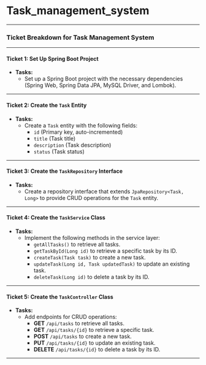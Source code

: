 # Task_management_system


---

### **Ticket Breakdown for Task Management System**

---

#### **Ticket 1: Set Up Spring Boot Project**

- **Tasks:**
  - Set up a Spring Boot project with the necessary dependencies (Spring Web, Spring Data JPA, MySQL Driver, and Lombok).
 ---

#### **Ticket 2: Create the `Task` Entity**

- **Tasks:**
  - Create a `Task` entity with the following fields:
    - `id` (Primary key, auto-incremented)
    - `title` (Task title)
    - `description` (Task description)
    - `status` (Task status)

---

#### **Ticket 3: Create the `TaskRepository` Interface**

- **Tasks:**
  - Create a repository interface that extends `JpaRepository<Task, Long>` to provide CRUD operations for the `Task` entity.

---

#### **Ticket 4: Create the `TaskService` Class**

- **Tasks:**
  - Implement the following methods in the service layer:
    - `getAllTasks()` to retrieve all tasks.
    - `getTaskById(Long id)` to retrieve a specific task by its ID.
    - `createTask(Task task)` to create a new task.
    - `updateTask(Long id, Task updatedTask)` to update an existing task.
    - `deleteTask(Long id)` to delete a task by its ID.

---

#### **Ticket 5: Create the `TaskController` Class**

- **Tasks:**
  - Add endpoints for CRUD operations:
    - **GET** `/api/tasks` to retrieve all tasks.
    - **GET** `/api/tasks/{id}` to retrieve a specific task.
    - **POST** `/api/tasks` to create a new task.
    - **PUT** `/api/tasks/{id}` to update an existing task.
    - **DELETE** `/api/tasks/{id}` to delete a task by its ID.

---

